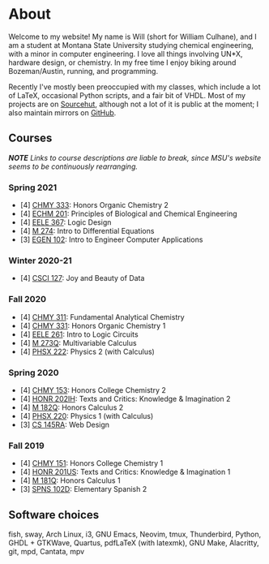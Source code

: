 # About

Welcome to my website! My name is Will (short for William Culhane),
and I am a student at Montana State University studying chemical
engineering, with a minor in computer engineering. I love all things
involving UN\*X, hardware design, or chemistry. In my free time I
enjoy biking around Bozeman/Austin, running, and programming.

Recently I've mostly been preoccupied with my classes, which include a
lot of LaTeX, occasional Python scripts, and a fair bit of VHDL. Most
of my projects are on [Sourcehut](https://git.sr.ht/~learax/),
although not a lot of it is public at the moment; I also maintain
mirrors on [GitHub](https://github.com/LEARAX).

## Courses

***NOTE*** *Links to course descriptions are liable to break, since MSU's website
seems to be continuously rearranging.*

### Spring 2021

- [4] [CHMY 333](http://catalog.montana.edu/search/?P=CHMY%20333): Honors Organic Chemistry 2
- [4] [ECHM 201](http://catalog.montana.edu/search/?P=ECHM%20201): Principles of Biological and Chemical Engineering
- [4] [EELE 367](http://catalog.montana.edu/search/?P=EELE%20367): Logic Design
- [4] [M 274](http://catalog.montana.edu/search/?P=M%20274): Intro to Differential Equations
- [3] [EGEN 102](http://catalog.montana.edu/search/?P=EGEN%20102): Intro to Engineer Computer Applications

### Winter 2020-21

- [4] [CSCI 127](http://catalog.montana.edu/search/?P=CSCI%20127): Joy and Beauty of Data

### Fall 2020

- [4] [CHMY 311](http://catalog.montana.edu/search/?P=CHMY%20311): Fundamental Analytical Chemistry
- [4] [CHMY 331](http://catalog.montana.edu/search/?P=CHMY%20331): Honors Organic Chemistry 1
- [4] [EELE 261](http://catalog.montana.edu/search/?P=EELE%20261): Intro to Logic Circuits
- [4] [M 273Q](http://catalog.montana.edu/search/?P=M%20273Q): Multivariable Calculus
- [4] [PHSX 222](http://catalog.montana.edu/search/?P=PHSX%20222): Physics 2 (with Calculus)

### Spring 2020

- [4] [CHMY 153](http://catalog.montana.edu/search/?P=CHMY%20153): Honors College Chemistry 2
- [4] [HONR 202IH](http://catalog.montana.edu/search/?P=HONR%20202IH): Texts and Critics: Knowledge & Imagination 2
- [4] [M 182Q](http://catalog.montana.edu/search/?P=M%20182Q): Honors Calculus 2
- [4] [PHSX 220](http://catalog.montana.edu/search/?P=PHSX%20220): Physics 1 (with Calculus)
- [3] [CS 145RA](http://catalog.montana.edu/search/?P=CS%20145RA): Web Design

### Fall 2019

- [4] [CHMY 151](http://catalog.montana.edu/search/?P=CHMY%20151): Honors College Chemistry 1
- [4] [HONR 201US](http://catalog.montana.edu/search/?P=HONR%20201US): Texts and Critics: Knowledge & Imagination 1
- [4] [M 181Q](http://catalog.montana.edu/search/?P=M%20181Q): Honors Calculus 1
- [3] [SPNS 102D](http://catalog.montana.edu/search/?P=SPNS%20102D): Elementary Spanish 2

## Software choices

fish, sway, Arch Linux, i3, GNU Emacs, Neovim, tmux, Thunderbird,
Python, GHDL + GTKWave, Quartus, pdfLaTeX (with latexmk), GNU Make,
Alacritty, git, mpd, Cantata, mpv
